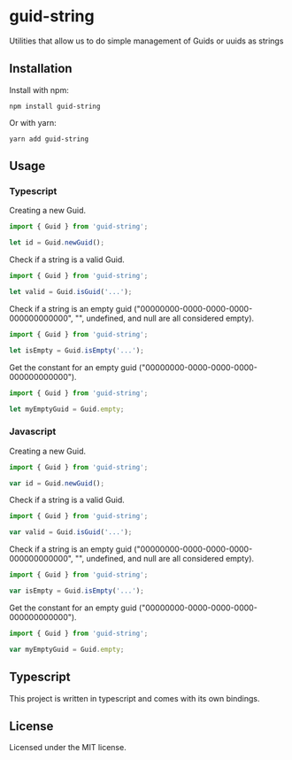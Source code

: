 # guid-string
Utilities that allow us to do simple management of Guids or uuids as strings
## Installation

Install with npm:

```shell
npm install guid-string
```

Or with yarn:

```shell
yarn add guid-string
```

## Usage

### Typescript

Creating a new Guid.

```ts
import { Guid } from 'guid-string';

let id = Guid.newGuid();
```

Check if a string is a valid Guid.

```ts
import { Guid } from 'guid-string';

let valid = Guid.isGuid('...');
```

Check if a string is an empty guid ("00000000-0000-0000-0000-000000000000", "", undefined, and null are all considered empty).

```ts
import { Guid } from 'guid-string';

let isEmpty = Guid.isEmpty('...');
```

Get the constant for an empty guid ("00000000-0000-0000-0000-000000000000").

```ts
import { Guid } from 'guid-string';

let myEmptyGuid = Guid.empty;
```

### Javascript

Creating a new Guid.

```js
import { Guid } from 'guid-string';

var id = Guid.newGuid();
```

Check if a string is a valid Guid.

```js
import { Guid } from 'guid-string';

var valid = Guid.isGuid('...');
```

Check if a string is an empty guid ("00000000-0000-0000-0000-000000000000", "", undefined, and null are all considered empty).

```js
import { Guid } from 'guid-string';

var isEmpty = Guid.isEmpty('...');
```

Get the constant for an empty guid ("00000000-0000-0000-0000-000000000000").

```js
import { Guid } from 'guid-string';

var myEmptyGuid = Guid.empty;
```

## Typescript

This project is written in typescript and comes with its own bindings.

## License

Licensed under the MIT license.
